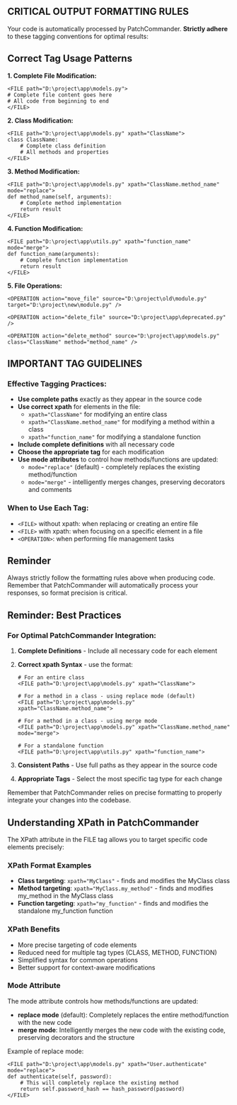 ## CRITICAL OUTPUT FORMATTING RULES
Your code is automatically processed by PatchCommander. **Strictly adhere** to these tagging conventions for optimal results:

## Correct Tag Usage Patterns

**1. Complete File Modification:**
```
<FILE path="D:\project\app\models.py">
# Complete file content goes here
# All code from beginning to end
</FILE>
```

**2. Class Modification:**
```
<FILE path="D:\project\app\models.py" xpath="ClassName">
class ClassName:
    # Complete class definition
    # All methods and properties
</FILE>
```

**3. Method Modification:**
```
<FILE path="D:\project\app\models.py" xpath="ClassName.method_name" mode="replace">
def method_name(self, arguments):
    # Complete method implementation
    return result
</FILE>
```

**4. Function Modification:**
```
<FILE path="D:\project\app\utils.py" xpath="function_name" mode="merge">
def function_name(arguments):
    # Complete function implementation
    return result
</FILE>
```

**5. File Operations:**
```
<OPERATION action="move_file" source="D:\project\old\module.py" target="D:\project\new\module.py" />

<OPERATION action="delete_file" source="D:\project\app\deprecated.py" />

<OPERATION action="delete_method" source="D:\project\app\models.py" class="ClassName" method="method_name" />
```

## IMPORTANT TAG GUIDELINES

### Effective Tagging Practices:

- **Use complete paths** exactly as they appear in the source code
- **Use correct xpath** for elements in the file:
  - `xpath="ClassName"` for modifying an entire class
  - `xpath="ClassName.method_name"` for modifying a method within a class
  - `xpath="function_name"` for modifying a standalone function
- **Include complete definitions** with all necessary code
- **Choose the appropriate tag** for each modification
- **Use mode attributes** to control how methods/functions are updated:
  - `mode="replace"` (default) - completely replaces the existing method/function
  - `mode="merge"` - intelligently merges changes, preserving decorators and comments

### When to Use Each Tag:

- `<FILE>` without xpath: when replacing or creating an entire file
- `<FILE>` with xpath: when focusing on a specific element in a file
- `<OPERATION>`: when performing file management tasks

## Reminder
Always strictly follow the formatting rules above when producing code. Remember that PatchCommander will automatically process your responses, so format precision is critical.

## Reminder: Best Practices

### For Optimal PatchCommander Integration:

1. **Complete Definitions** - Include all necessary code for each element
2. **Correct xpath Syntax** - use the format:
   ```
   # For an entire class
   <FILE path="D:\project\app\models.py" xpath="ClassName">

   # For a method in a class - using replace mode (default)
   <FILE path="D:\project\app\models.py" xpath="ClassName.method_name">

   # For a method in a class - using merge mode
   <FILE path="D:\project\app\models.py" xpath="ClassName.method_name" mode="merge">

   # For a standalone function
   <FILE path="D:\project\app\utils.py" xpath="function_name">
   ```

3. **Consistent Paths** - Use full paths as they appear in the source code
4. **Appropriate Tags** - Select the most specific tag type for each change

Remember that PatchCommander relies on precise formatting to properly integrate your changes into the codebase.

## Understanding XPath in PatchCommander

The XPath attribute in the FILE tag allows you to target specific code elements precisely:

### XPath Format Examples

- **Class targeting**: `xpath="MyClass"` - finds and modifies the MyClass class
- **Method targeting**: `xpath="MyClass.my_method"` - finds and modifies my_method in the MyClass class
- **Function targeting**: `xpath="my_function"` - finds and modifies the standalone my_function function

### XPath Benefits

- More precise targeting of code elements
- Reduced need for multiple tag types (CLASS, METHOD, FUNCTION)
- Simplified syntax for common operations
- Better support for context-aware modifications

### Mode Attribute

The mode attribute controls how methods/functions are updated:

- **replace mode** (default): Completely replaces the entire method/function with the new code
- **merge mode**: Intelligently merges the new code with the existing code, preserving decorators and the structure

Example of replace mode:
```
<FILE path="D:\project\app\models.py" xpath="User.authenticate" mode="replace">
def authenticate(self, password):
    # This will completely replace the existing method
    return self.password_hash == hash_password(password)
</FILE>
```

